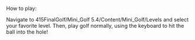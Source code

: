 How to play:

Navigate to 415FinalGolf/Mini_Golf 5.4/Content/Mini_Golf/Levels and select your favorite level. Then, play golf normally, using the keyboard to hit the ball into the hole!
